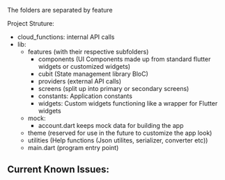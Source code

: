 The folders are separated by feature

Project Struture:
- cloud_functions: internal API calls
- lib: 
    - features (with their respective subfolders)
        - components (UI Components made up from standard flutter widgets or customized widgets)
        - cubit (State management library BloC)
        - providers (external API calls)
        - screens (split up into primary or secondary screens)
        - constants: Application constants
        - widgets: Custom widgets functioning like a wrapper for Flutter widgets
    - mock: 
        - account.dart keeps mock data for building the app
    - theme (reserved for use in the future to customize the app look)
    - utilities (Help functions (Json utilites, serializer, converter etc))
    - main.dart (program entry point)
    
Current Known Issues:
- 